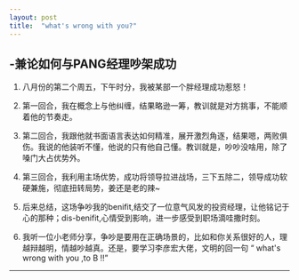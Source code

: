 ```yaml
---
layout: post
title:  "what's wrong with you?"
---
```


## -兼论如何与PANG经理吵架成功

1. 八月份的第二个周五，下午时分，我被某部一个胖经理成功惹怒！

2. 第一回合，我在概念上与他纠缠，结果略逊一筹，教训就是对方挑事，不能顺着他的节奏走。

3. 第二回合，我跟他就书面语言表达如何精准，展开激烈角逐，结果嗯，两败俱伤。我说的他装听不懂，他说的只有他自己懂。教训就是，吵吵没啥用，除了嗓门大占优势外。

4. 第三回合，我利用主场优势，成功将领导拉进战场，三下五除二，领导成功软硬兼施，彻底扭转局势，姜还是老的辣~

5. 后来总结，这场争吵我的benifit,结交了一位意气风发的投资经理，让他铭记于心的那种；dis-benifit,心情受到影响，进一步感受到职场滴哇撒时刻。

6. 我听一位小老师分享，争吵是要用在正确场景的，比如和你关系很好的人，理越辩越明，情越吵越真。还是，要学习李彦宏大佬，文明的回一句 “ what's wrong with you ,to B !!”


---
